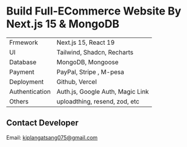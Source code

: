 # Build Full-ECommerce Website By Next.js 15 & MongoDB

|                |                                  |
| -------------- | -------------------------------- |
| Frmework       | Next.js 15, React 19             |
| UI             | Tailwind, Shadcn, Recharts       |
| Database       | MongoDB, Mongoose                |
| Payment        | PayPal, Stripe , M-pesa                  |
| Deployment     | Github, Vercel                   |
| Authentication | Auth.js, Google Auth, Magic Link |
| Others         | uploadthing, resend, zod, etc    |



## Contact Developer

Email: kiplangatsang075@gmail.com
